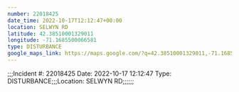 ```yaml
---
number: 22018425
date_time: 2022-10-17T12:12:47+00:00
location: SELWYN RD
latitude: 42.38510001329011
longitude: -71.1685500066581
type: DISTURBANCE
google_maps_link: https://maps.google.com/?q=42.38510001329011,-71.1685500066581
---
```


;;;Incident #: 22018425  Date: 2022-10-17 12:12:47   Type: DISTURBANCE;;;Location: SELWYN RD;;;;;;
